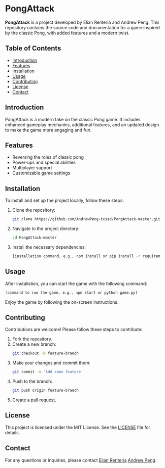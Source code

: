 
# PongAttack

**PongAttack** is a project developed by Elian Renteria and Andrew Peng. This repository contains the source code and documentation for a game inspired by the classic Pong, with added features and a modern twist.

## Table of Contents

- [Introduction](#introduction)
- [Features](#features)
- [Installation](#installation)
- [Usage](#usage)
- [Contributing](#contributing)
- [License](#license)
- [Contact](#contact)

## Introduction

PongAttack is a modern take on the classic Pong game. It includes enhanced gameplay mechanics, additional features, and an updated design to make the game more engaging and fun.

## Features

- Reversing the roles of classic pong
- Power-ups and special abilities
- Multiplayer support
- Customizable game settings

## Installation

To install and set up the project locally, follow these steps:

1. Clone the repository:
   ```bash
   git clone https://github.com/AndrewPeng-tcssd/PongAttack-master.git
   ```
2. Navigate to the project directory:
   ```bash
   cd PongAttack-master
   ```
3. Install the necessary dependencies:
   ```bash
   [installation command, e.g., npm install or pip install -r requirements.txt]
   ```

## Usage

After installation, you can start the game with the following command:

```bash
[command to run the game, e.g., npm start or python game.py]
```

Enjoy the game by following the on-screen instructions.

## Contributing

Contributions are welcome! Please follow these steps to contribute:

1. Fork the repository.
2. Create a new branch:
   ```bash
   git checkout -b feature-branch
   ```
3. Make your changes and commit them:
   ```bash
   git commit -m 'Add some feature'
   ```
4. Push to the branch:
   ```bash
   git push origin feature-branch
   ```
5. Create a pull request.

## License

This project is licensed under the MIT License. See the [LICENSE](LICENSE) file for details.

## Contact

For any questions or inquiries, please contact [Elian Renteria](mailto:elianrenteriadevelopment@gmail.com) [Andrew Peng](mailto:andrewpeng125@gmail.com).
